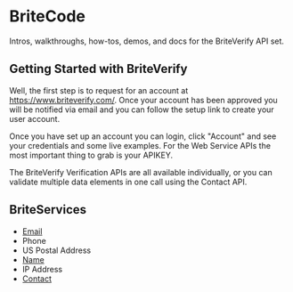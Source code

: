BriteCode
=========
Intros, walkthroughs, how-tos, demos, and docs for the BriteVerify API set.

Getting Started with BriteVerify
--------------------------------
Well, the first step is to request for an account at https://www.briteverify.com/. Once your account has been approved you will be notified via email and you can follow the setup link to create your user account.

Once you have set up an account you can login, click "Account" and see your credentials and some live examples. For the Web Service APIs the most important thing to grab is your APIKEY.

The BriteVerify Verification APIs are all available individually, or you can validate multiple data elements in one call using the Contact API.

BriteServices
-------------

* [Email](https://github.com/BriteVerify/BriteCode/blob/master/email.md)
* Phone
* US Postal Address
* [Name](https://github.com/BriteVerify/BriteCode/blob/master/name.md)
* IP Address
* [Contact](https://github.com/BriteVerify/BriteCode/blob/master/contact.md)


